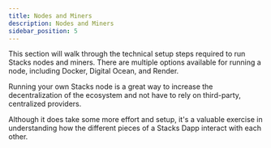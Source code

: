 ```yaml
---
title: Nodes and Miners
description: Nodes and Miners
sidebar_position: 5
---
```


This section will walk through the technical setup steps required to run Stacks nodes and miners. There are multiple options available for running a node, including Docker, Digital Ocean, and Render.

Running your own Stacks node is a great way to increase the decentralization of the ecosystem and not have to rely on third-party, centralized providers.

Although it does take some more effort and setup, it's a valuable exercise in understanding how the different pieces of a Stacks Dapp interact with each other.
